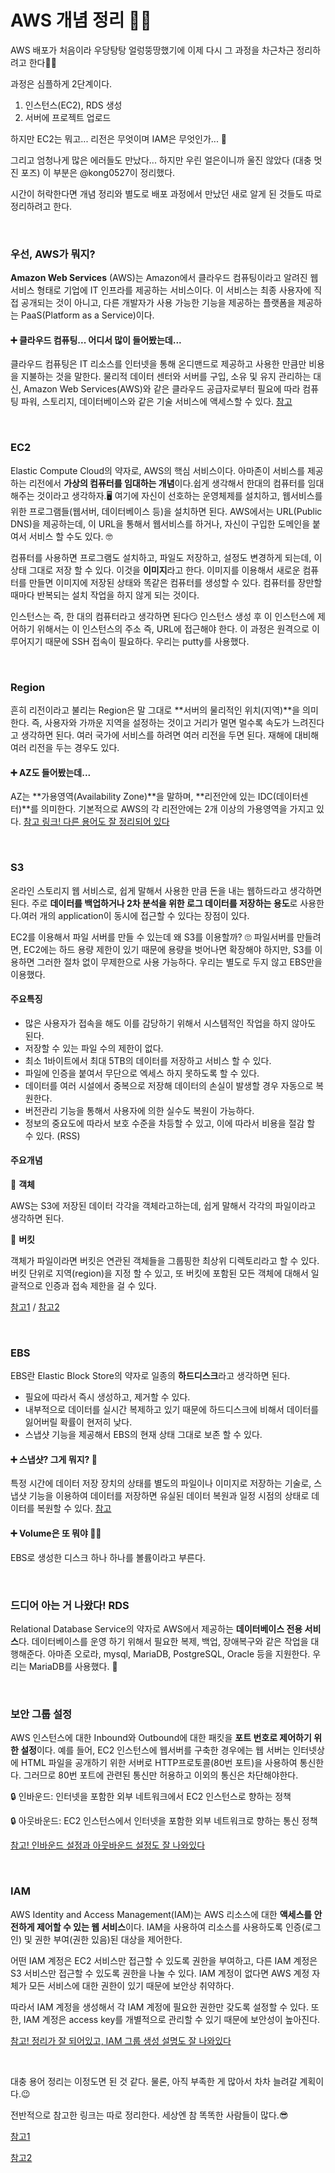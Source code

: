 # AWS 개념 정리 🙋‍♀️

AWS 배포가 처음이라 우당탕탕 얼렁뚱땅했기에 이제 다시 그 과정을 차근차근 정리하려고 한다🤸‍♀️

과정은 심플하게 2단계이다. 

1. 인스턴스(EC2), RDS 생성
2. 서버에 프로젝트 업로드

하지만 EC2는 뭐고... 리전은 무엇이며 IAM은 무엇인가... 🤯 

그리고 엄청나게 많은 에러들도 만났다... 하지만 우린 얼은이니까 울진 않았다 (대충 멋진 포즈) 이 부분은 @kong0527이 정리했다.

시간이 허락한다면 개념 정리와 별도로 배포 과정에서 만났던 새로 알게 된 것들도 따로 정리하려고 한다.

<br>

### 우선, AWS가 뭐지?

**Amazon Web Services** (AWS)는 Amazon에서 클라우드 컴퓨팅이라고 알려진 웹 서비스 형태로 기업에 IT 인프라를 제공하는 서비스이다. 이 서비스는 최종 사용자에 직접 공개되는 것이 아니고, 다른 개발자가 사용 가능한 기능을 제공하는 플랫폼을 제공하는 PaaS(Platform as a Service)이다.

#### ➕ 클라우드 컴퓨팅... 어디서 많이 들어봤는데...

클라우드 컴퓨팅은 IT 리소스를 인터넷을 통해 온디맨드로 제공하고 사용한 만큼만 비용을 지불하는 것을 말한다. 물리적 데이터 센터와 서버를 구입, 소유 및 유지 관리하는 대신, Amazon Web Services(AWS)와 같은 클라우드 공급자로부터 필요에 따라 컴퓨팅 파워, 스토리지, 데이터베이스와 같은 기술 서비스에 액세스할 수 있다. [참고](https://aws.amazon.com/ko/what-is-cloud-computing/)

<br>

### EC2 

Elastic Compute Cloud의 약자로, AWS의 핵심 서비스이다. 아마존이 서비스를 제공하는 리전에서 **가상의 컴퓨터를 임대하는 개념**이다.쉽게 생각해서 한대의 컴퓨터를 임대해주는 것이라고 생각하자.🖥 여기에 자신이 선호하는 운영체제를 설치하고, 웹서비스를 위한 프로그램들(웹서버, 데이터베이스 등)을 설치하면 된다. AWS에서는 URL(Public DNS)을 제공하는데, 이 URL을 통해서 웹서비스를 하거나, 자신이 구입한 도메인을 붙여서 서비스 할 수도 있다. 🤓

컴퓨터를 사용하면 프로그램도 설치하고, 파일도 저장하고, 설정도 변경하게 되는데, 이 상태 그대로 저장 할 수 있다. 이것을 **이미지**라고 한다. 이미지를 이용해서 새로운 컴퓨터를 만들면 이미지에 저장된 상태와 똑같은 컴퓨터를 생성할 수 있다. 컴퓨터를 장만할 때마다 반복되는 설치 작업을 하지 않게 되는 것이다. 

인스턴스는 즉, 한 대의 컴퓨터라고 생각하면 된다😏 인스턴스 생성 후 이 인스턴스에 제어하기 위해서는 이 인스턴스의 주소 즉, URL에 접근해야 한다. 이 과정은 원격으로 이루어지기 때문에 SSH 접속이 필요하다. 우리는 putty를 사용했다.

<br>

### Region

흔히 리전이라고 불리는 Region은 말 그대로 **서버의 물리적인 위치(지역)**을 의미한다. 즉, 사용자와 가까운 지역을 설정하는 것이고 거리가 멀면 멀수록 속도가 느려진다고 생각하면 된다. 여러 국가에 서비스를 하려면 여러 리전을 두면 된다. 재해에 대비해 여러 리전을 두는 경우도 있다.

#### ➕ AZ도 들어봤는데...

AZ는 **가용영역(Availability Zone)**을 말하며, **리전안에 있는 IDC(데이터센터)**를 의미한다. 기본적으로 AWS의 각 리전안에는 2개 이상의 가용영역을 가지고 있다. [참고 링크! 다른 용어도 잘 정리되어 있다](https://web-front-end.tistory.com/74)

<br>

### S3

온라인 스토리지 웹 서비스로, 쉽게 말해서 사용한 만큼 돈을 내는 웹하드라고 생각하면 된다. 주로 **데이터를 백업하거나 2차 분석을 위한 로그 데이터를 저장하는 용도**로 사용한다.여러 개의 application이 동시에 접근할 수 있다는 장점이 있다. 

EC2를 이용해서 파일 서버를 만들 수 있는데 왜 S3를 이용할까? 🙄 파일서버를 만들려면, EC2에는 하드 용량 제한이 있기 때문에 용량을 벗어나면 확장해야 하지만, S3를 이용하면 그러한 절차 없이 무제한으로 사용 가능하다. 우리는 별도로 두지 않고 EBS만을 이용했다.

#### 주요특징

- 많은 사용자가 접속을 해도 이를 감당하기 위해서 시스템적인 작업을 하지 않아도 된다.
- 저장할 수 있는 파일 수의 제한이 없다. 
- 최소 1바이트에서 최대 5TB의 데이터를 저장하고 서비스 할 수 있다. 
- 파일에 인증을 붙여서 무단으로 엑세스 하지 못하도록 할 수 있다. 
- 데이터를 여러 시설에서 중복으로 저장해 데이터의 손실이 발생할 경우 자동으로 복원한다.
- 버전관리 기능을 통해서 사용자에 의한 실수도 복원이 가능하다.
- 정보의 중요도에 따라서 보호 수준을 차등할 수 있고, 이에 따라서 비용을 절감 할 수 있다. (RSS)

#### 주요개념

🔎 **객체**

AWS는 S3에 저장된 데이터 각각을 객체라고하는데, 쉽게 말해서 각각의 파일이라고 생각하면 된다.  

🔎 **버킷**

객체가 파일이라면 버킷은 연관된 객체들을 그룹핑한 최상위 디렉토리라고 할 수 있다. 버킷 단위로 지역(region)을 지정 할 수 있고, 또 버킷에 포함된 모든 객체에 대해서 일괄적으로 인증과 접속 제한을 걸 수 있다. 

[참고1](https://acstory.tistory.com/42?category=802366) / [참고2](https://m.blog.naver.com/PostView.nhn?blogId=kbh3983&logNo=220978884150&proxyReferer=https:%2F%2Fwww.google.com%2F)

<br>

### EBS

EBS란 Elastic Block Store의 약자로 일종의 **하드디스크**라고 생각하면 된다. 

- 필요에 따라서 즉시 생성하고, 제거할 수 있다.
- 내부적으로 데이터를 실시간 복제하고 있기 때문에 하드디스크에 비해서 데이터를 잃어버릴 확률이 현저히 낮다.
- 스냅샷 기능을 제공해서 EBS의 현재 상태 그대로 보존 할 수 있다.

#### ➕ 스냅샷? 그게 뭐지? 📸

특정 시간에 데이터 저장 장치의 상태를 별도의 파일이나 이미지로 저장하는 기술로, 스냅샷 기능을 이용하여 데이터를 저장하면 유실된 데이터 복원과 일정 시점의 상태로 데이터를 복원할 수 있다. [참고](https://choseongho93.tistory.com/189)

#### ➕ Volume은 또 뭐야 🤷‍♀️

EBS로 생성한 디스크 하나 하나를 볼륨이라고 부른다.

<br>

### 드디어 아는 거 나왔다! RDS

Relational Database Service의 약자로 AWS에서 제공하는 **데이터베이스 전용 서비스**다. 데이터베이스를 운영 하기 위해서 필요한 복제, 백업, 장애복구와 같은 작업을 대행해준다. 아마존 오로라, mysql,  MariaDB, PostgreSQL, Oracle 등을 지원한다. 우리는 MariaDB를 사용했다. 💃

<br>

### 보안 그룹 설정

 AWS 인스턴스에 대한 Inbound와 Outbound에 대한 패킷을 **포트 번호로 제어하기 위한 설정**이다. 예를 들어, EC2 인스턴스에 웹서버를 구축한 경우에는 웹 서버는 인터넷상에 HTML 파일을 공개하기 위한 서버로 HTTP프로토콜(80번 포트)을 사용하여 통신한다. 그러므로 80번 포트에 관련된 통신만 허용하고 이외의 통신은 차단해야한다.

🔒 인바운드: 인터넷을 포함한 외부 네트워크에서 EC2 인스턴스로 향하는 정책

🔒 아웃바운드: EC2 인스턴스에서 인터넷을 포함한 외부 네트워크로 향하는 통신 정책

[참고! 인바운드 설정과 아웃바운드 설정도 잘 나와있다](https://m.blog.naver.com/PostView.nhn?blogId=ensof&logNo=221341487623&proxyReferer=https:%2F%2Fwww.google.com%2F)

<br>

### IAM

AWS Identity and Access Management(IAM)는 AWS 리소스에 대한 **액세스를 안전하게 제어할 수 있는 웹 서비스**이다. IAM을 사용하여 리소스를 사용하도록 인증(로그인) 및 권한 부여(권한 있음)된 대상을 제어한다. 

어떤 IAM 계정은 EC2 서비스만 접근할 수 있도록 권한을 부여하고, 다른 IAM 계정은 S3 서비스만 접근할 수 있도록 권한을 나눌 수 있다. IAM 계정이 없다면 AWS 계정 자체가 모든 서비스에 대한 권한이 있기 때문에 보안상 취약하다. 

따라서 IAM 계정을 생성해서 각 IAM 계정에 필요한 권한만 갖도록 설정할 수 있다. 또한, IAM 계정은 access key를 개별적으로 관리할 수 있기 때문에 보안성이 높아진다.

[참고! 정리가 잘 되어있고, IAM 그룹 생성 설명도 잘 나와있다](https://victorydntmd.tistory.com/67)

<br>

대충 용어 정리는 이정도면 된 것 같다. 물론, 아직 부족한 게 많아서 차차 늘려갈 계획이다.😉

전반적으로 참고한 링크는 따로 정리한다. 세상엔 참 똑똑한 사람들이 많다.😎

[참고1](https://velog.io/@matisse/AWS-%EB%B0%B0%ED%8F%AC-%EA%B0%9C%EB%85%90-%EC%A0%95%EB%A6%AC)

[참고2](https://opentutorials.org/course/608/3002)